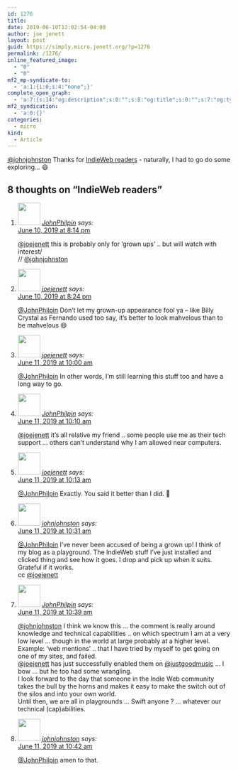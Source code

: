 ```yaml
---
id: 1276
title: 
date: 2019-06-10T12:02:54-04:00
author: joe jenett
layout: post
guid: https://simply.micro.jenett.org/?p=1276
permalink: /1276/
inline_featured_image:
  - "0"
  - "0"
mf2_mp-syndicate-to:
  - 'a:1:{i:0;s:4:"none";}'
complete_open_graph:
  - 'a:7:{s:14:"og:description";s:0:"";s:8:"og:title";s:0:"";s:7:"og:type";s:0:"";s:12:"twitter:card";s:7:"summary";s:15:"twitter:creator";s:0:"";s:19:"twitter:description";s:0:"";s:8:"og:image";s:0:"";}'
mf2_syndication:
  - 'a:0:{}'
categories:
  - micro
kind:
  - Article
---
```

[@johnjohnston](https://micro.blog/johnjohnston) Thanks for [IndieWeb readers](https://johnjohnston.info/blog/indieweb-readers/ "IndieWeb readers") - naturally, I had to go do some exploring... 😄

<h2 id="comments-title">8 thoughts on “<span>IndieWeb readers</span>”		</h2>


<ol class="commentlist">
<li class="comment even thread-even depth-1 u-comment h-cite h-entry p-comment" id="li-comment-399">
<article id="comment-399" class="comment " itemprop="comment" itemscope="" itemtype="http://schema.org/Comment">
<footer>
<address class="comment-author p-author author vcard hcard h-card" itemprop="creator" itemscope="" itemtype="http://schema.org/Person">
<img alt="" src="https://micro.blog/JohnPhilpin/avatar.jpg" srcset="https://micro.blog/JohnPhilpin/avatar.jpg 2x" class="avatar avatar-50 photo avatar-default local-avatar u-photo" itemprop="image" loading="lazy" width="50" height="50">				<cite class="fn p-name" itemprop="name"><a href="https://micro.blog/JohnPhilpin" rel="external nofollow ugc" class="u-url url">JohnPhilpin</a></cite> <span class="says">says:</span>					</address>
<!-- .comment-author .vcard -->

<div class="comment-meta commentmetadata">
<a href="https://micro.blog/JohnPhilpin/3981339"><time class="updated published dt-updated dt-published" datetime="2019-06-10T20:14:31-04:00" itemprop="datePublished dateModified dateCreated">
June 10, 2019 at 8:14 pm						</time></a>
</div>
<!-- .comment-meta .commentmetadata -->
</footer>

<div class="comment-content e-content p-summary p-name" itemprop="text name description">
<p><a href="https://micro.blog/joejenett" rel="nofollow ugc">@joejenett</a> this is probably only for ‘grown ups’ .. but will watch with interest/<br>
// <a href="https://micro.blog/johnjohnston" rel="nofollow ugc">@johnjohnston</a></p>
</div>

<div class="reply">
</div>
<!-- .reply -->
</article><!-- #comment-## -->
</li>
<!-- #comment-## -->
<li class="comment odd alt thread-odd thread-alt depth-1 u-comment h-cite h-entry p-comment" id="li-comment-400">
<article id="comment-400" class="comment " itemprop="comment" itemscope="" itemtype="http://schema.org/Comment">
<footer>
<address class="comment-author p-author author vcard hcard h-card" itemprop="creator" itemscope="" itemtype="http://schema.org/Person">
<img alt="" src="https://micro.blog/joejenett/avatar.jpg" srcset="https://micro.blog/joejenett/avatar.jpg 2x" class="avatar avatar-50 photo avatar-default local-avatar u-photo" itemprop="image" loading="lazy" width="50" height="50">				<cite class="fn p-name" itemprop="name"><a href="https://micro.blog/joejenett" rel="external nofollow ugc" class="u-url url">joejenett</a></cite> <span class="says">says:</span>					</address>
<!-- .comment-author .vcard -->

<div class="comment-meta commentmetadata">
<a href="https://micro.blog/joejenett/3981495"><time class="updated published dt-updated dt-published" datetime="2019-06-10T20:24:22-04:00" itemprop="datePublished dateModified dateCreated">
June 10, 2019 at 8:24 pm						</time></a>
</div>
<!-- .comment-meta .commentmetadata -->
</footer>

<div class="comment-content e-content p-summary p-name" itemprop="text name description">
<p><a href="https://micro.blog/JohnPhilpin" rel="nofollow ugc">@JohnPhilpin</a> Don’t let my grown-up appearance fool ya – like Billy Crystal as Fernando used too say, it’s better to look mahvelous than to be mahvelous 😄</p>
</div>

<div class="reply">
</div>
<!-- .reply -->
</article><!-- #comment-## -->
</li>
<!-- #comment-## -->
<li class="comment even thread-even depth-1 u-comment h-cite h-entry p-comment" id="li-comment-401">
<article id="comment-401" class="comment " itemprop="comment" itemscope="" itemtype="http://schema.org/Comment">
<footer>
<address class="comment-author p-author author vcard hcard h-card" itemprop="creator" itemscope="" itemtype="http://schema.org/Person">
<img alt="" src="https://micro.blog/joejenett/avatar.jpg" srcset="https://micro.blog/joejenett/avatar.jpg 2x" class="avatar avatar-50 photo avatar-default local-avatar u-photo" itemprop="image" loading="lazy" width="50" height="50">				<cite class="fn p-name" itemprop="name"><a href="https://micro.blog/joejenett" rel="external nofollow ugc" class="u-url url">joejenett</a></cite> <span class="says">says:</span>					</address>
<!-- .comment-author .vcard -->

<div class="comment-meta commentmetadata">
<a href="https://micro.blog/joejenett/3993003"><time class="updated published dt-updated dt-published" datetime="2019-06-11T10:00:37-04:00" itemprop="datePublished dateModified dateCreated">
June 11, 2019 at 10:00 am						</time></a>
</div>
<!-- .comment-meta .commentmetadata -->
</footer>

<div class="comment-content e-content p-summary p-name" itemprop="text name description">
<p><a href="https://micro.blog/JohnPhilpin" rel="nofollow ugc">@JohnPhilpin</a> In other words, I’m still learning this stuff too and have a long way to go.</p>
</div>

<div class="reply">
</div>
<!-- .reply -->
</article><!-- #comment-## -->
</li>
<!-- #comment-## -->
<li class="comment odd alt thread-odd thread-alt depth-1 u-comment h-cite h-entry p-comment" id="li-comment-403">
<article id="comment-403" class="comment " itemprop="comment" itemscope="" itemtype="http://schema.org/Comment">
<footer>
<address class="comment-author p-author author vcard hcard h-card" itemprop="creator" itemscope="" itemtype="http://schema.org/Person">
<img alt="" src="https://micro.blog/JohnPhilpin/avatar.jpg" srcset="https://micro.blog/JohnPhilpin/avatar.jpg 2x" class="avatar avatar-50 photo avatar-default local-avatar u-photo" itemprop="image" loading="lazy" width="50" height="50">				<cite class="fn p-name" itemprop="name"><a href="https://micro.blog/JohnPhilpin" rel="external nofollow ugc" class="u-url url">JohnPhilpin</a></cite> <span class="says">says:</span>					</address>
<!-- .comment-author .vcard -->

<div class="comment-meta commentmetadata">
<a href="https://micro.blog/JohnPhilpin/3993039"><time class="updated published dt-updated dt-published" datetime="2019-06-11T10:10:41-04:00" itemprop="datePublished dateModified dateCreated">
June 11, 2019 at 10:10 am						</time></a>
</div>
<!-- .comment-meta .commentmetadata -->
</footer>

<div class="comment-content e-content p-summary p-name" itemprop="text name description">
<p><a href="https://micro.blog/joejenett" rel="nofollow ugc">@joejenett</a> it’s all relative my friend .. some people use me as their tech support … others can’t understand why I am allowed near computers.</p>
</div>

<div class="reply">
</div>
<!-- .reply -->
</article><!-- #comment-## -->
</li>
<!-- #comment-## -->
<li class="comment even thread-even depth-1 u-comment h-cite h-entry p-comment" id="li-comment-402">
<article id="comment-402" class="comment " itemprop="comment" itemscope="" itemtype="http://schema.org/Comment">
<footer>
<address class="comment-author p-author author vcard hcard h-card" itemprop="creator" itemscope="" itemtype="http://schema.org/Person">
<img alt="" src="https://micro.blog/joejenett/avatar.jpg" srcset="https://micro.blog/joejenett/avatar.jpg 2x" class="avatar avatar-50 photo avatar-default local-avatar u-photo" itemprop="image" loading="lazy" width="50" height="50">				<cite class="fn p-name" itemprop="name"><a href="https://micro.blog/joejenett" rel="external nofollow ugc" class="u-url url">joejenett</a></cite> <span class="says">says:</span>					</address>
<!-- .comment-author .vcard -->

<div class="comment-meta commentmetadata">
<a href="https://micro.blog/joejenett/3993046"><time class="updated published dt-updated dt-published" datetime="2019-06-11T10:13:08-04:00" itemprop="datePublished dateModified dateCreated">
June 11, 2019 at 10:13 am						</time></a>
</div>
<!-- .comment-meta .commentmetadata -->
</footer>

<div class="comment-content e-content p-summary p-name" itemprop="text name description">
<p><a href="https://micro.blog/JohnPhilpin" rel="nofollow ugc">@JohnPhilpin</a> Exactly. You said it better than I did. 👏</p>
</div>

<div class="reply">
</div>
<!-- .reply -->
</article><!-- #comment-## -->
</li>
<!-- #comment-## -->
<li class="comment odd alt thread-odd thread-alt depth-1 u-comment h-cite h-entry p-comment" id="li-comment-404">
<article id="comment-404" class="comment " itemprop="comment" itemscope="" itemtype="http://schema.org/Comment">
<footer>
<address class="comment-author p-author author vcard hcard h-card" itemprop="creator" itemscope="" itemtype="http://schema.org/Person">
<img alt="" src="https://www.gravatar.com/avatar/6af1df804358e928344788af8aaca6e4?s=96&amp;d=https%3A%2F%2Fmicro.blog%2Fimages%2Fblank_avatar.png" srcset="https://www.gravatar.com/avatar/6af1df804358e928344788af8aaca6e4?s=96&amp;d=https%3A%2F%2Fmicro.blog%2Fimages%2Fblank_avatar.png 2x" class="avatar avatar-50 photo avatar-default local-avatar u-photo" itemprop="image" loading="lazy" width="50" height="50">				<cite class="fn p-name" itemprop="name"><a href="https://micro.blog/johnjohnston" rel="external nofollow ugc" class="u-url url">johnjohnston</a></cite> <span class="says">says:</span>					</address>
<!-- .comment-author .vcard -->

<div class="comment-meta commentmetadata">
<a href="https://micro.blog/johnjohnston/3993409"><time class="updated published dt-updated dt-published" datetime="2019-06-11T10:31:05-04:00" itemprop="datePublished dateModified dateCreated">
June 11, 2019 at 10:31 am						</time></a>
</div>
<!-- .comment-meta .commentmetadata -->
</footer>

<div class="comment-content e-content p-summary p-name" itemprop="text name description">
<p><a href="https://micro.blog/JohnPhilpin" rel="nofollow ugc">@JohnPhilpin</a> I’ve never been accused of being a grown up! I think of my blog as a playground. The IndieWeb stuff I’ve just installed and clicked thing and see how it goes. I drop and pick up when it suits. Grateful if it works.<br>
cc <a href="https://micro.blog/joejenett" rel="nofollow ugc">@joejenett</a></p>
</div>

<div class="reply">
</div>
<!-- .reply -->
</article><!-- #comment-## -->
</li>
<!-- #comment-## -->
<li class="comment even thread-even depth-1 u-comment h-cite h-entry p-comment" id="li-comment-406">
<article id="comment-406" class="comment " itemprop="comment" itemscope="" itemtype="http://schema.org/Comment">
<footer>
<address class="comment-author p-author author vcard hcard h-card" itemprop="creator" itemscope="" itemtype="http://schema.org/Person">
<img alt="" src="https://micro.blog/JohnPhilpin/avatar.jpg" srcset="https://micro.blog/JohnPhilpin/avatar.jpg 2x" class="avatar avatar-50 photo avatar-default local-avatar u-photo" itemprop="image" loading="lazy" width="50" height="50">				<cite class="fn p-name" itemprop="name"><a href="https://micro.blog/JohnPhilpin" rel="external nofollow ugc" class="u-url url">JohnPhilpin</a></cite> <span class="says">says:</span>					</address>
<!-- .comment-author .vcard -->

<div class="comment-meta commentmetadata">
<a href="https://micro.blog/JohnPhilpin/3993694"><time class="updated published dt-updated dt-published" datetime="2019-06-11T10:39:47-04:00" itemprop="datePublished dateModified dateCreated">
June 11, 2019 at 10:39 am						</time></a>
</div>
<!-- .comment-meta .commentmetadata -->
</footer>

<div class="comment-content e-content p-summary p-name" itemprop="text name description">
<p><a href="https://micro.blog/johnjohnston" rel="nofollow ugc">@johnjohnston</a> I think we know this … the comment is really around knowledge and technical capabilities .. on which spectrum I am at a very low level … though in the world at large probably at a higher level.<br>
Example: ‘web mentions’ .. that I have tried by myself to get going on one of my sites, and failed.<br>
<a href="https://micro.blog/joejenett" rel="nofollow ugc">@joejenett</a> has just successfully enabled them on <a href="https://micro.blog/justgoodmusic" rel="nofollow ugc">@justgoodmusic</a> … I bow … but he too had some wrangling.<br>
I look forward to the day that someone in the Indie Web community takes the bull by the horns and makes it easy to make the switch out of the silos and into your own world.<br>
Until then, we are all in playgrounds … Swift anyone ? … whatever our technical (cap)abilities.</p>
</div>

<div class="reply">
</div>
<!-- .reply -->
</article><!-- #comment-## -->
</li>
<!-- #comment-## -->
<li class="comment odd alt thread-odd thread-alt depth-1 u-comment h-cite h-entry p-comment" id="li-comment-405">
<article id="comment-405" class="comment " itemprop="comment" itemscope="" itemtype="http://schema.org/Comment">
<footer>
<address class="comment-author p-author author vcard hcard h-card" itemprop="creator" itemscope="" itemtype="http://schema.org/Person">
<img alt="" src="https://www.gravatar.com/avatar/6af1df804358e928344788af8aaca6e4?s=96&amp;d=https%3A%2F%2Fmicro.blog%2Fimages%2Fblank_avatar.png" srcset="https://www.gravatar.com/avatar/6af1df804358e928344788af8aaca6e4?s=96&amp;d=https%3A%2F%2Fmicro.blog%2Fimages%2Fblank_avatar.png 2x" class="avatar avatar-50 photo avatar-default local-avatar u-photo" itemprop="image" loading="lazy" width="50" height="50">				<cite class="fn p-name" itemprop="name"><a href="https://micro.blog/johnjohnston" rel="external nofollow ugc" class="u-url url">johnjohnston</a></cite> <span class="says">says:</span>					</address>
<!-- .comment-author .vcard -->

<div class="comment-meta commentmetadata">
<a href="https://micro.blog/johnjohnston/3993728"><time class="updated published dt-updated dt-published" datetime="2019-06-11T10:42:11-04:00" itemprop="datePublished dateModified dateCreated">
June 11, 2019 at 10:42 am						</time></a>
</div>
<!-- .comment-meta .commentmetadata -->
</footer>

<div class="comment-content e-content p-summary p-name" itemprop="text name description">
<p><a href="https://micro.blog/JohnPhilpin" rel="nofollow ugc">@JohnPhilpin</a> amen to that.</p></div></article></li></ol>